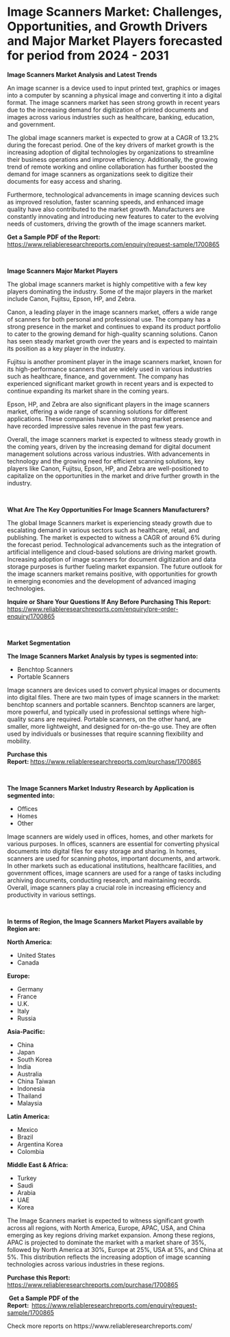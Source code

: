 <p><h1>Image Scanners Market: Challenges, Opportunities, and Growth Drivers and Major Market Players forecasted for period from 2024 - 2031</h1></p><p><strong>Image Scanners Market Analysis and Latest Trends</strong></p>
<p><p>An image scanner is a device used to input printed text, graphics or images into a computer by scanning a physical image and converting it into a digital format. The image scanners market has seen strong growth in recent years due to the increasing demand for digitization of printed documents and images across various industries such as healthcare, banking, education, and government.</p><p>The global image scanners market is expected to grow at a CAGR of 13.2% during the forecast period. One of the key drivers of market growth is the increasing adoption of digital technologies by organizations to streamline their business operations and improve efficiency. Additionally, the growing trend of remote working and online collaboration has further boosted the demand for image scanners as organizations seek to digitize their documents for easy access and sharing.</p><p>Furthermore, technological advancements in image scanning devices such as improved resolution, faster scanning speeds, and enhanced image quality have also contributed to the market growth. Manufacturers are constantly innovating and introducing new features to cater to the evolving needs of customers, driving the growth of the image scanners market.</p></p>
<p><strong>Get a Sample PDF of the Report:&nbsp;</strong> <a href="https://www.reliableresearchreports.com/enquiry/request-sample/1700865">https://www.reliableresearchreports.com/enquiry/request-sample/1700865</a></p>
<p>&nbsp;</p>
<p><strong>Image Scanners Major Market Players</strong></p>
<p><p>The global image scanners market is highly competitive with a few key players dominating the industry. Some of the major players in the market include Canon, Fujitsu, Epson, HP, and Zebra.</p><p>Canon, a leading player in the image scanners market, offers a wide range of scanners for both personal and professional use. The company has a strong presence in the market and continues to expand its product portfolio to cater to the growing demand for high-quality scanning solutions. Canon has seen steady market growth over the years and is expected to maintain its position as a key player in the industry.</p><p>Fujitsu is another prominent player in the image scanners market, known for its high-performance scanners that are widely used in various industries such as healthcare, finance, and government. The company has experienced significant market growth in recent years and is expected to continue expanding its market share in the coming years.</p><p>Epson, HP, and Zebra are also significant players in the image scanners market, offering a wide range of scanning solutions for different applications. These companies have shown strong market presence and have recorded impressive sales revenue in the past few years.</p><p>Overall, the image scanners market is expected to witness steady growth in the coming years, driven by the increasing demand for digital document management solutions across various industries. With advancements in technology and the growing need for efficient scanning solutions, key players like Canon, Fujitsu, Epson, HP, and Zebra are well-positioned to capitalize on the opportunities in the market and drive further growth in the industry.</p></p>
<p>&nbsp;</p>
<p><strong>What Are The Key Opportunities For Image Scanners Manufacturers?</strong></p>
<p><p>The global Image Scanners market is experiencing steady growth due to escalating demand in various sectors such as healthcare, retail, and publishing. The market is expected to witness a CAGR of around 6% during the forecast period. Technological advancements such as the integration of artificial intelligence and cloud-based solutions are driving market growth. Increasing adoption of image scanners for document digitization and data storage purposes is further fueling market expansion. The future outlook for the image scanners market remains positive, with opportunities for growth in emerging economies and the development of advanced imaging technologies.</p></p>
<p><strong>Inquire or Share Your Questions If Any Before Purchasing This Report:</strong> <a href="https://www.reliableresearchreports.com/enquiry/pre-order-enquiry/1700865">https://www.reliableresearchreports.com/enquiry/pre-order-enquiry/1700865</a></p>
<p>&nbsp;</p>
<p><strong>Market Segmentation</strong></p>
<p><strong>The Image Scanners Market Analysis by types is segmented into:</strong></p>
<p><ul><li>Benchtop Scanners</li><li>Portable Scanners</li></ul></p>
<p><p>Image scanners are devices used to convert physical images or documents into digital files. There are two main types of image scanners in the market: benchtop scanners and portable scanners. Benchtop scanners are larger, more powerful, and typically used in professional settings where high-quality scans are required. Portable scanners, on the other hand, are smaller, more lightweight, and designed for on-the-go use. They are often used by individuals or businesses that require scanning flexibility and mobility.</p></p>
<p><strong>Purchase this Report:&nbsp;</strong><a href="https://www.reliableresearchreports.com/purchase/1700865">https://www.reliableresearchreports.com/purchase/1700865</a></p>
<p>&nbsp;</p>
<p><strong>The Image Scanners Market Industry Research by Application is segmented into:</strong></p>
<p><ul><li>Offices</li><li>Homes</li><li>Other</li></ul></p>
<p><p>Image scanners are widely used in offices, homes, and other markets for various purposes. In offices, scanners are essential for converting physical documents into digital files for easy storage and sharing. In homes, scanners are used for scanning photos, important documents, and artwork. In other markets such as educational institutions, healthcare facilities, and government offices, image scanners are used for a range of tasks including archiving documents, conducting research, and maintaining records. Overall, image scanners play a crucial role in increasing efficiency and productivity in various settings.</p></p>
<p>&nbsp;</p>
<p><strong>In terms of Region, the Image Scanners Market Players available by Region are:</strong></p>
<p>
    <p> <strong> North America: </strong>
        <ul>
            <li>United States</li>
            <li>Canada</li>
        </ul>
        </p> 
    <p> <strong> Europe: </strong>
        <ul>
            <li>Germany</li>
            <li>France</li>
            <li>U.K.</li>
            <li>Italy</li>
            <li>Russia</li>
        </ul>
        </p> 
    <p> <strong> Asia-Pacific: </strong>
        <ul>
            <li>China</li>
            <li>Japan</li>
            <li>South Korea</li>
            <li>India</li>
            <li>Australia</li>
            <li>China Taiwan</li>
            <li>Indonesia</li>
            <li>Thailand</li>
            <li>Malaysia</li>
        </ul>
        </p> 
    <p> <strong> Latin America: </strong>
        <ul>
            <li>Mexico</li>
            <li>Brazil</li>
            <li>Argentina Korea</li>
            <li>Colombia</li>
        </ul>
        </p> 
    <p> <strong> Middle East & Africa: </strong>
        <ul>
            <li>Turkey</li>
            <li>Saudi</li>
            <li>Arabia</li>
            <li>UAE</li>
            <li>Korea</li>
        </ul>
    </p>
    </p>
<p><p>The Image Scanners market is expected to witness significant growth across all regions, with North America, Europe, APAC, USA, and China emerging as key regions driving market expansion. Among these regions, APAC is projected to dominate the market with a market share of 35%, followed by North America at 30%, Europe at 25%, USA at 5%, and China at 5%. This distribution reflects the increasing adoption of image scanning technologies across various industries in these regions.</p></p>
<p><strong>Purchase this Report: </strong><a href="https://www.reliableresearchreports.com/purchase/1700865">https://www.reliableresearchreports.com/purchase/1700865</a></p>
<p>&nbsp;<strong>Get a Sample PDF of the Report:&nbsp;&nbsp;</strong><a href="https://www.reliableresearchreports.com/enquiry/request-sample/1700865">https://www.reliableresearchreports.com/enquiry/request-sample/1700865</a></p>
<p><strong></strong></p>
<p>Check more reports on https://www.reliableresearchreports.com/</p>